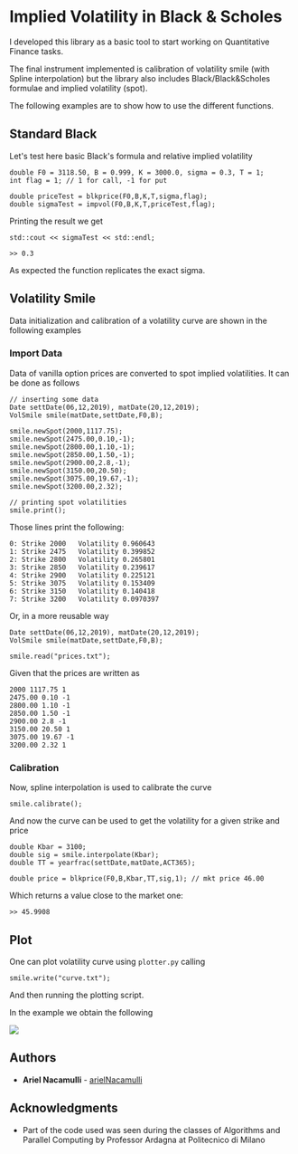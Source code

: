 # Implied Volatility in Black & Scholes
I developed this library as a basic tool to start working on Quantitative Finance tasks.

The final instrument implemented is calibration of volatility smile (with Spline interpolation) but the library also includes Black/Black&Scholes formulae and implied volatility (spot).

The following examples are to show how to use the different functions.

## Standard Black

Let's test here basic Black's formula and relative implied volatility

    double F0 = 3118.50, B = 0.999, K = 3000.0, sigma = 0.3, T = 1;
    int flag = 1; // 1 for call, -1 for put

    double priceTest = blkprice(F0,B,K,T,sigma,flag);
    double sigmaTest = impvol(F0,B,K,T,priceTest,flag);


Printing the result we get

    std::cout << sigmaTest << std::endl;
    
    >> 0.3
    
As expected the function replicates the exact sigma.

## Volatility Smile

Data initialization and calibration of a volatility curve are shown in the following examples

### Import Data

Data of vanilla option prices are converted to spot implied volatilities. It can be done as follows

    // inserting some data
    Date settDate(06,12,2019), matDate(20,12,2019);
    VolSmile smile(matDate,settDate,F0,B);

    smile.newSpot(2000,1117.75);
    smile.newSpot(2475.00,0.10,-1);
    smile.newSpot(2800.00,1.10,-1);
    smile.newSpot(2850.00,1.50,-1);
    smile.newSpot(2900.00,2.8,-1);
    smile.newSpot(3150.00,20.50);
    smile.newSpot(3075.00,19.67,-1);
    smile.newSpot(3200.00,2.32);
    
    // printing spot volatilities
    smile.print();
    
Those lines print the following:

    0: Strike 2000   Volatility 0.960643
    1: Strike 2475   Volatility 0.399852
    2: Strike 2800   Volatility 0.265801
    3: Strike 2850   Volatility 0.239617
    4: Strike 2900   Volatility 0.225121
    5: Strike 3075   Volatility 0.153409
    6: Strike 3150   Volatility 0.140418
    7: Strike 3200   Volatility 0.0970397

Or, in a more reusable way

    Date settDate(06,12,2019), matDate(20,12,2019);
    VolSmile smile(matDate,settDate,F0,B);

    smile.read("prices.txt");
    
Given that the prices are written as 

    2000 1117.75 1
    2475.00 0.10 -1
    2800.00 1.10 -1
    2850.00 1.50 -1
    2900.00 2.8 -1
    3150.00 20.50 1
    3075.00 19.67 -1
    3200.00 2.32 1
    
### Calibration

Now, spline interpolation is used to calibrate the curve

    smile.calibrate();
    
And now the curve can be used to get the volatility for a given strike and price

    double Kbar = 3100;
    double sig = smile.interpolate(Kbar);
    double TT = yearfrac(settDate,matDate,ACT365);

    double price = blkprice(F0,B,Kbar,TT,sig,1); // mkt price 46.00
    
Which returns a value close to the market one:

    >> 45.9908

## Plot

One can plot volatility curve using `plotter.py` calling

    smile.write("curve.txt");
    
And then running the plotting script.

In the example we obtain the following

![](https://github.com/arielNacamulli/BlackScholes_impliedVol/edit/master/vol_smile.png)
## Authors

* **Ariel Nacamulli** - [arielNacamulli](https://github.com/arielNacamulli)

## Acknowledgments

* Part of the code used was seen during the classes of Algorithms and Parallel Computing by Professor Ardagna at Politecnico di Milano
